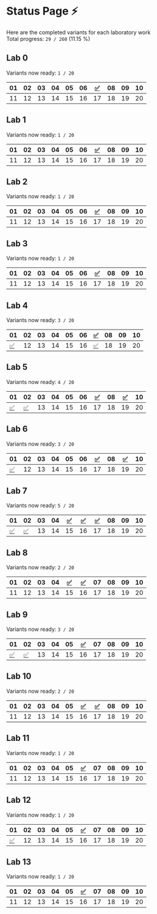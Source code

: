# Status Page ⚡

Here are the completed variants for each laboratory work  
Total progress: `29 / 260` (11.15 %)

## Lab 0

Variants now ready: `1 / 20`

| 01 | 02 | 03 | 04 | 05 | 06 | [✅](Semester_1/Lab_0) | 08 | 09 | 10 |
|---|---|---|---|---|---|---|---|---|---|
| 11 | 12 | 13 | 14 | 15 | 16 | 17 | 18 | 19 | 20 |

## Lab 1

Variants now ready: `1 / 20`

| 01 | 02 | 03 | 04 | 05 | 06 | [✅](Semester_1/Lab_1) | 08 | 09 | 10 |
|---|---|---|---|---|---|---|---|---|---|
| 11 | 12 | 13 | 14 | 15 | 16 | 17 | 18 | 19 | 20 |

## Lab 2

Variants now ready: `1 / 20`

| 01 | 02 | 03 | 04 | 05 | 06 | [✅](Semester_1/Lab_2) | 08 | 09 | 10 |
|---|---|---|---|---|---|---|---|---|---|
| 11 | 12 | 13 | 14 | 15 | 16 | 17 | 18 | 19 | 20 |

## Lab 3

Variants now ready: `1 / 20`

| 01 | 02 | 03 | 04 | 05 | 06 | [✅](Semester_1/Lab_3) | 08 | 09 | 10 |
|---|---|---|---|---|---|---|---|---|---|
| 11 | 12 | 13 | 14 | 15 | 16 | 17 | 18 | 19 | 20 |

## Lab 4

Variants now ready: `3 / 20`

| 01 | 02 | 03 | 04 | 05 | 06 | [✅](Semester_1/Lab_4) | 08 | 09 | 10 |
|---|---|---|---|---|---|---|---|---|---|
| [✅](Variants/Lab_4/var_11) | 12 | 13 | 14 | 15 | 16 | [✅](Variants/Lab_4/var_17) | 18 | 19 | 20 |

## Lab 5

Variants now ready: `4 / 20`

| 01 | 02 | 03 | 04 | 05 | 06 | [✅](Semester_1/Lab_5) | 08 | [✅](Variants/Lab_5/var_9) | 10 |
|---|---|---|---|---|---|---|---|---|---|
| [✅](Variants/Lab_5/var_11) | [✅](Variants/Lab_5/var_12) | 13 | 14 | 15 | 16 | 17 | 18 | 19 | 20 |

## Lab 6

Variants now ready: `3 / 20`

| 01 | 02 | 03 | 04 | 05 | 06 | [✅](Semester_1/Lab_6) | 08 | [✅](Variants/Lab_6/var_9) | 10 |
|---|---|---|---|---|---|---|---|---|---|
| [✅](Variants/Lab_6/var_11) | 12 | 13 | 14 | 15 | 16 | 17 | 18 | 19 | 20 |

## Lab 7

Variants now ready: `5 / 20`

| 01 | 02 | 03 | 04 | [✅](Variants/Lab_7/var_5) | [✅](Semester_2/Lab_7) | [✅](Variants/Lab_7/var_7) | 08 | 09 | 10 |
|---|---|---|---|---|---|---|---|---|---|
| [✅](Variants/Lab_7/var_11) | [✅](Variants/Lab_7/var_12) | 13 | 14 | 15 | 16 | 17 | 18 | 19 | 20 |

## Lab 8

Variants now ready: `2 / 20`

| 01 | 02 | 03 | 04 | [✅](Variants/Lab_8/var_5) | [✅](Semester_2/Lab_8) | 07 | 08 | 09 | 10 |
|---|---|---|---|---|---|---|---|---|---|
| 11 | 12 | 13 | 14 | 15 | 16 | 17 | 18 | 19 | 20 |

## Lab 9

Variants now ready: `3 / 20`

| 01 | 02 | 03 | 04 | 05 | [✅](Semester_2/Lab_9) | 07 | 08 | 09 | 10 |
|---|---|---|---|---|---|---|---|---|---|
| [✅](Variants/Lab_9/var_11) | [✅](Variants/Lab_9/var_12) | 13 | 14 | 15 | 16 | 17 | 18 | 19 | 20 |

## Lab 10

Variants now ready: `2 / 20`

| 01 | 02 | 03 | 04 | 05 | [✅](Semester_2/Lab_10) | [✅](Variants/Lab_10/var_7) | 08 | 09 | 10 |
|---|---|---|---|---|---|---|---|---|---|
| 11 | 12 | 13 | 14 | 15 | 16 | 17 | 18 | 19 | 20 |

## Lab 11

Variants now ready: `1 / 20`

| 01 | 02 | 03 | 04 | 05 | [✅](Semester_2/Lab_11) | 07 | 08 | 09 | 10 |
|---|---|---|---|---|---|---|---|---|---|
| 11 | 12 | 13 | 14 | 15 | 16 | 17 | 18 | 19 | 20 |

## Lab 12

Variants now ready: `1 / 20`

| 01 | 02 | 03 | 04 | 05 | [✅](Semester_2/Lab_12) | 07 | 08 | 09 | 10 |
|---|---|---|---|---|---|---|---|---|---|
| [✅](Variants/Lab_12/var_11) | 12 | 13 | 14 | 15 | 16 | 17 | 18 | 19 | 20 |

## Lab 13

Variants now ready: `1 / 20`

| 01 | 02 | 03 | 04 | 05 | [✅](Semester_2/Lab_13) | 07 | 08 | 09 | 10 |
|---|---|---|---|---|---|---|---|---|---|
| 11 | 12 | 13 | 14 | 15 | 16 | 17 | 18 | 19 | 20 |
